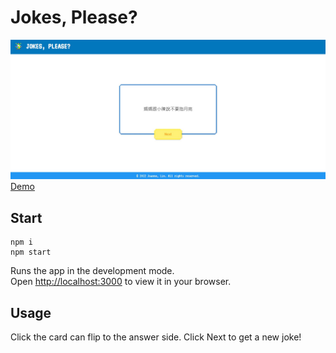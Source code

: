 
# Jokes, Please?
![image](https://github.com/y3933y3933/jokes/blob/develop/img.jpg)
[Demo](https://y3933y3933.github.io/jokes/)


## Start
```
npm i
npm start
```

Runs the app in the development mode.\
Open [http://localhost:3000](http://localhost:3000) to view it in your browser.


## Usage
Click the card can flip to the answer side.
Click Next to get a new joke!